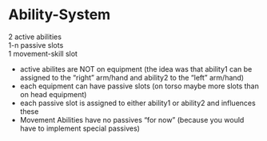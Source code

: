 # Ability-System    

2 active abilities  
1-n passive slots  
1 movement-skill slot  

<ul>
  <li>active abilites are NOT on equipment (the idea was that ability1 can be assigned to the “right” arm/hand and ability2 to the “left” arm/hand)</li>
  <li>each equipment can have passive slots (on torso maybe more slots than on head equipment)</li>
  <li>each passive slot is assigned to either ability1 or ability2 and influences these</li>
  <li>Movement Abilities have no passives “for now” (because you would have to implement special passives)</li>
</ul>
